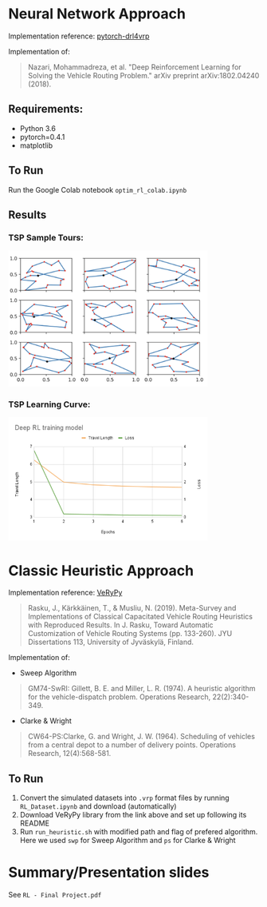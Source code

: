 # Neural Network Approach

Implementation reference: [pytorch-drl4vrp](https://github.com/mveres01/pytorch-drl4vrp)

Implementation of: 
> Nazari, Mohammadreza, et al. "Deep Reinforcement Learning for Solving the Vehicle Routing Problem." arXiv preprint arXiv:1802.04240 (2018).

## Requirements:

* Python 3.6
* pytorch=0.4.1
* matplotlib

## To Run

Run the Google Colab notebook ```optim_rl_colab.ipynb```

## Results

### TSP Sample Tours:

<p align="left">
  <img src="./docs/Contour.png" width="400"/>
</p>

### TSP Learning Curve:

<p align="left">
  <img src="./docs/Learning curve.png" width="400"/>
</p>


# Classic Heuristic Approach

Implementation reference: [VeRyPy](https://github.com/yorak/VeRyPy)

> Rasku, J., Kärkkäinen, T., & Musliu, N. (2019). Meta-Survey and Implementations of Classical Capacitated Vehicle Routing Heuristics with Reproduced Results. In J. Rasku, Toward Automatic Customization of Vehicle Routing Systems (pp. 133-260). JYU Dissertations 113, University of Jyväskylä, Finland.

Implementation of:

* Sweep Algorithm
> GM74-SwRI: Gillett, B. E. and Miller, L. R. (1974). A heuristic algorithm for the vehicle-dispatch problem. Operations Research, 22(2):340-349. 

* Clarke & Wright
> CW64-PS:Clarke, G. and Wright, J. W. (1964). Scheduling of vehicles from a central depot to a number of delivery points. Operations Research, 12(4):568-581.

## To Run

1. Convert the simulated datasets into `.vrp` format files by running `RL_Dataset.ipynb` and download (automatically)
2. Download VeRyPy library from the link above and set up following its README
3. Run `run_heuristic.sh` with modified path and flag of prefered algorithm. Here we used `swp` for Sweep Algorithm and `ps` for Clarke & Wright

# Summary/Presentation slides

See `RL - Final Project.pdf`
